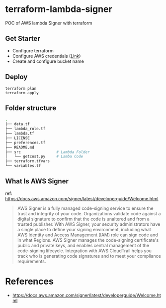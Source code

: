 # terraform-lambda-signer
POC of AWS lambda Signer with terraform


## Get Starter

- Configure terraform 
- Configure AWS credentials ([Link](https://gist.github.com/olcortesb/a471797eb1d45c54ad51d920b78aa664))
- Create and configure bucket name 

## Deploy

```
terraform plan
terraform apply
```

## Folder structure

```bash
.
├── data.tf
├── lambda_role.tf
├── lambda.tf
├── LICENSE
├── preferences.tf
├── README.md
├── src                # Lambda Folder
│   └── getcost.py     # Lamba Code
├── terraform.tfvars
└── variables.tf
```

## What Is AWS Signer

ref: https://docs.aws.amazon.com/signer/latest/developerguide/Welcome.html

>AWS Signer is a fully managed code-signing service to ensure the trust and integrity of your code. Organizations validate code against a digital signature to confirm that the code is unaltered and from a trusted publisher. With AWS Signer, your security administrators have a single place to define your signing environment, including what AWS Identity and Access Management (IAM) role can sign code and in what Regions. AWS Signer manages the code-signing certificate's public and private keys, and enables central management of the code-signing lifecycle. Integration with AWS CloudTrail helps you track who is generating code signatures and to meet your compliance requirements.

# References

- https://docs.aws.amazon.com/signer/latest/developerguide/Welcome.html
